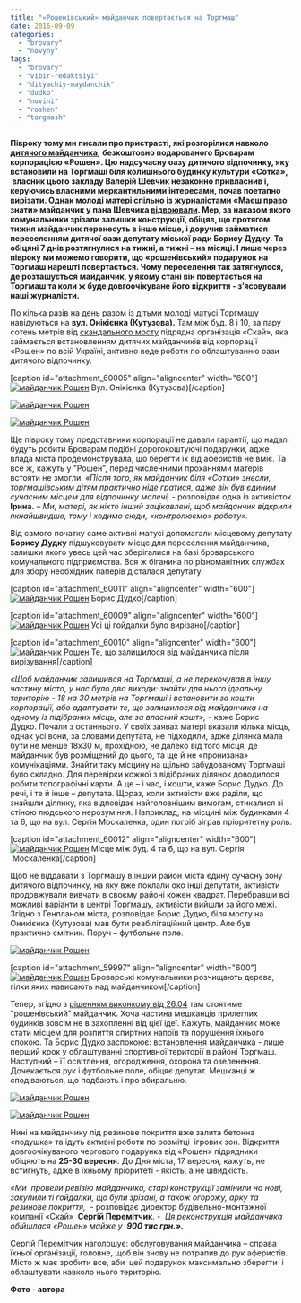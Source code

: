 ```yaml
---
title: "«Рошенівський» майданчик повертається на Торгмаш"
date: 2016-09-09
categories: 
  - "brovary"
  - "novyny"
tags: 
  - "brovary"
  - "vibir-redaktsiyi"
  - "dityachiy-maydanchik"
  - "dudko"
  - "novini"
  - "roshen"
  - "torgmash"
---
```


**Півроку тому ми писали про пристрасті, які розгорілися навколо** [**дитячого майданчика**](https://mpz.brovary.org/hto-pryvlasnyv-i-demontuye-yedynyj-suchasnyj-dytmajdanchyk-na-torgmashi-onovleno/)**,** **безкоштовно подарованого Броварам корпорацією «Рошен». Цю надсучасну оазу дитячого відпочинку, яку встановили на Торгмаші біля колишнього будинку культури «Сотка»,  власник цього закладу Валерій Шевчик незаконно привласнив і, керуючись власними меркантильними інтересами, почав поетапно вирізати. Однак молоді матері спільно із журналістами «Маєш право знати» майданчик у пана Шевчика [відвоювали](https://mpz.brovary.org/chy-peremozhe-roshen-brovarskyh-chynovnykiv-u-borotbi-za-dytyachyj-majdanchyk-na-torgmashi/). Мер, за наказом якого комунальники зрізали залишки конструкції, обіцяв, що протягом тижня майданчик перенесуть в інше місце, і доручив займатися переселенням дитячої оази депутату міської ради Борису Дудку. Та обіцяні 7 днів розтягнулися на тижні, а тижні – на місяці. І лише через півроку ми можемо говорити, що «рошенівський» подарунок на Торгмаш нарешті повертається. Чому переселення так затягнулося, де розташується майданчик, у якому стані він повертається на Торгмаш та коли ж буде довгоочікуване його відкриття - з’ясовували наші журналісти.**

По кілька разів на день разом із дітьми молоді матусі Торгмашу навідуються на **вул. Онікієнка (Кутузова).** Там між буд. 8 і 10, за пару сотень метрів від [скандального мосту](https://mpz.brovary.org/u-yakomu-stani-shlyahoprovid-na-torgmashi-ta-yak-prosuvayetsya-jogo-remont-fotoreportazh/) підрядна організація «Скай», яка займається встановленням дитячих майданчиків від корпорації «Рошен» по всій Україні, активно веде роботи по облаштуванню оази дитячого відпочинку.

\[caption id="attachment\_60005" align="aligncenter" width="600"\][![майданчик Рошен](https://mpz.brovary.org/wp-content/uploads/2016/09/15-1.jpg)](https://mpz.brovary.org/wp-content/uploads/2016/09/15-1.jpg) Вул. Онікієнка (Кутузова)\[/caption\]

[![майданчик Рошен](https://mpz.brovary.org/wp-content/uploads/2016/09/13-1.jpg)](https://mpz.brovary.org/wp-content/uploads/2016/09/13-1.jpg)

[![майданчик Рошен](https://mpz.brovary.org/wp-content/uploads/2016/09/14-1.jpg)](https://mpz.brovary.org/wp-content/uploads/2016/09/14-1.jpg)

Ще півроку тому представники корпорації не давали гарантії, що надалі будуть робити Броварам подібні дорогокоштуючі подарунки, адже влада міста продемонструвала, що берегти їх від аферистів не вміє. Та все ж, кажуть у "Рошен", перед численними проханнями матерів встояти не змогли. _«Після того, як майданчик біля «Сотки» знесли, торгмашівським дітям практично ніде гратися, адже він був_ _єдиним сучасним місцем для відпочинку малечі, -_ розповідає одна із активісток **Ірина.** – _Ми, матері, як ніхто інший зацікавлені, щоб майданчик відкрили якнайшвидше, тому і ходимо сюди, «контролюємо» роботу»._

Від самого початку саме активні матусі допомагали місцевому депутату **Борису Дудку** підшуковувати місце для переселення майданчика, залишки якого увесь цей час зберігалися на базі броварського комунального підприємства. Вся ж біганина по різноманітних службах для збору необхідних паперів дісталася депутату.

\[caption id="attachment\_60011" align="aligncenter" width="600"\][![майданчик Рошен](https://mpz.brovary.org/wp-content/uploads/2016/09/SAM_7687.jpg)](https://mpz.brovary.org/wp-content/uploads/2016/09/SAM_7687.jpg) Борис Дудко\[/caption\]

\[caption id="attachment\_60009" align="aligncenter" width="600"\][![майданчик Рошен](https://mpz.brovary.org/wp-content/uploads/2016/09/19-1.jpg)](https://mpz.brovary.org/wp-content/uploads/2016/09/19-1.jpg) Усі ці гойдалки було вирізано\[/caption\]

\[caption id="attachment\_60010" align="aligncenter" width="600"\][![майданчик Рошен](https://mpz.brovary.org/wp-content/uploads/2016/09/20-1.jpg)](https://mpz.brovary.org/wp-content/uploads/2016/09/20-1.jpg) Те, що залишилося від майданчика після вирізування\[/caption\]

_«Щоб майданчик залишився на Торгмаші, а не перекочував в іншу частину міста, у нас було два виходи: знайти для нього ідеальну територію - 18 на 30 метрів на Торгмаші і встановити за кошти корпорації, або адаптувати те, що залишилося від майданчика на одному із підібраних місць, але за власний кошт»,_ \- каже Борис Дудко. Почали з останнього. У своїх заявах матері вказали кілька місць, однак усі вони, за словами депутата, не підходили, адже ділянка мала бути не менше 18х30 м, прохідною, не далеко від того місця, де майданчик був розміщений до цього, та ще й не «пронизана» комунікаціями. Знайти таку місцину на щільно забудованому Торгмаші було складно. Для перевірки кожної з відібраних ділянок доводилося робити топографічні карти. А це – і час, і кошти, каже Борис Дудко. До речі, і те й інше – депутата. Щораз, коли активісти вже раділи, що знайшли ділянку, яка відповідає найголовнішим вимогам, стикалися зі стіною людського нерозуміння. Наприклад, на місцині між будинками 4 та 6, що на вул. Сергія Москаленка, один погріб зіграв пріоритетну роль.

\[caption id="attachment\_60012" align="aligncenter" width="600"\][![майданчик Рошен](https://mpz.brovary.org/wp-content/uploads/2016/09/mistse-mizh-budynkamy-4-ta-6-na-vul-Sergiya-Moskadlenka-vidpalo-bo-tam-buv-1-pogrib.jpg)](https://mpz.brovary.org/wp-content/uploads/2016/09/mistse-mizh-budynkamy-4-ta-6-na-vul-Sergiya-Moskadlenka-vidpalo-bo-tam-buv-1-pogrib.jpg) Місце між буд. 4 та 6, що на вул. Сергія  Москаленка\[/caption\]

Щоб не віддавати з Торгмашу в інший район міста єдину сучасну зону дитячого відпочинку, на яку вже поклали око інші депутати, активісти продовжували вивчати в своєму районі кожен квадрат. Перебравши всі можливі варіанти в центрі Торгмашу, активісти вийшли за його межі. Згідно з Генпланом міста, розповідає Борис Дудко, біля мосту на Оникієнка (Кутузова) мав бути реабілітаційний центр. Але був практично смітник. Поруч – футбольне поле.

[![майданчик Рошен](https://mpz.brovary.org/wp-content/uploads/2016/09/8-1.jpg)](https://mpz.brovary.org/wp-content/uploads/2016/09/8-1.jpg)

\[caption id="attachment\_59997" align="aligncenter" width="600"\][![майданчик Рошен](https://mpz.brovary.org/wp-content/uploads/2016/09/7-3.jpg)](https://mpz.brovary.org/wp-content/uploads/2016/09/7-3.jpg) Броварські комунальники розчищають дерева, гілки яких нависають над майданчиком\[/caption\]

Тепер, згідно з [рішенням виконкому від 26.04](http://docs.brovary.org/p35845/26.04.2016/264) там стоятиме "рошенівський" майданчик. Хоча частина мешканців прилеглих будинків зовсім не в захопленні від цієї ідеї. Кажуть, майданчик може стати місцем для розпиття спиртних напоїв та порушення їхнього спокою. Та Борис Дудко заспокоює: встановлення майданчика - лише перший крок у облаштуванні спортивної території в районі Торгмаш. Наступний – її освітлення, огородження, охорона та озеленення. Дочекається рук і футбольне поле, обіцяє депутат. Мешканці ж сподіваються, що подбають і про вбиральню.

[![майданчик Рошен](https://mpz.brovary.org/wp-content/uploads/2016/09/6-2.jpg)](https://mpz.brovary.org/wp-content/uploads/2016/09/6-2.jpg)

[![майданчик Рошен](https://mpz.brovary.org/wp-content/uploads/2016/09/11-1.jpg)](https://mpz.brovary.org/wp-content/uploads/2016/09/11-1.jpg)

Нині на майданчику під резинове покриття вже залита бетонна «подушка» та ідуть активні роботи по розмітці  ігрових зон. Відкриття довгоочікуваного чергового подарунка від «Рошен» підрядники обіцяють на **25-30 вересня**. До Дня міста, 17 вересня, кажуть, не встигнуть, адже в їхньому пріоритеті - якість, а не швидкість.

_«Ми  провели ревізію майданчика, старі конструкції замінили на нові, закупили ті гойдалки, що були зрізані, а також огорожу, арку та резинове покриття,_  \- розповідає директор будівельно-монтажної компанії «Скай»  **Сергій Перемітчик**. -  _Ця реконструкція майданчика обійшлася «Рошен» майже у  **900 тис грн.».**_

Сергій Перемітчик наголошує: обслуговування майданчика – справа їхньої організації, головне, щоб він знову не потрапив до рук аферистів. Місто ж має зробити все, аби  цей подарунок максимально зберегти  і облаштувати навколо нього територію.

**Фото - автора**
